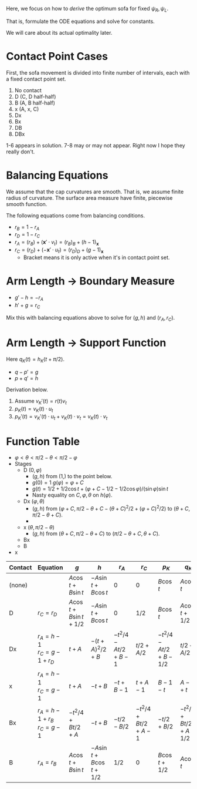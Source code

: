 Here, we focus on how to _derive_ the optimum sofa for fixed $\psi_R, \psi_L$.

That is, formulate the ODE equations and solve for constants.

We will care about its actual optimality later.

# Contact Point Cases

First, the sofa movement is divided into finite number of intervals, each with a fixed contact point set.

1. No contact
2. D (C, D half-half)
3. B (A, B half-half)
4. x (A, x, C)
5. Dx
6. Bx
7. DB
8. DBx

1-6 appears in solution. 7-8 may or may not appear. Right now I hope they really don't.

# Balancing Equations

We assume that the cap curvatures are smooth. That is, we assume finite radius of curvature. The surface area measure have finite, piecewise smooth function.

The following equations come from balancing conditions.

 - $r_B = 1 - r_A$
 - $r_D = 1 - r_C$
 - $r_A = (r_B) + (\mathbf{x}' \cdot v_t) = (r_B)_B + (h - 1)_\mathbf{x}$
 - $r_C = (r_D) + (-\mathbf{x}' \cdot u_t) = (r_D)_D + (g - 1)_\mathbf{x}$
	- Bracket means it is only active when it's in contact point set.

# Arm Length -> Boundary Measure

- $g' - h = - r_A$
- $h' + g = r_C$

Mix this with balancing equations above to solve for $(g, h)$ and $(r_A, r_C)$.

# Arm Length -> Support Function

Here $q_K(t) = h_K(t + \pi/2)$.

- $q - p' = g$
- $p + q' = h$

Derivation below.

1. Assume $v_K'(t) = r(t) v_t$
2. $p_K(t) = v_K(t) \cdot u_t$
3. $p_K'(t) = v_K'(t) \cdot u_t + v_K(t) \cdot v_t = v_K(t) \cdot v_t$

# Function Table

- $\varphi < \theta < \pi/2 - \theta < \pi/2 - \varphi$
- Stages
	- D $(0, \varphi)$
		- $(g, h)$ from $(1, )$ to the point below.
		- $g(0)=1$ $g(\varphi) = \varphi + C$
		- $g(t) = 1/2 + 1/2 \cos t + \left( \varphi + C - 1/2 - 1/2 \cos \varphi \right)/(\sin \varphi) \sin t$
		- Nasty equality on $C, \varphi, \theta$ on $h(\varphi)$.
	- Dx $(\varphi, \theta)$
		- $(g, h)$ from $(\varphi + C, \pi/2 - \theta + C - (\theta+C)^2/2 + (\varphi+C)^2/2)$ to $(\theta + C, \pi/2 - \theta + C)$.
		- 
	- x $(\theta, \pi/2 - \theta)$
		- $(g, h)$ from $(\theta + C, \pi/2 - \theta + C)$ to $(\pi/2 - \theta + C, \theta + C)$.
	- Bx
	- B
- x 


| Contact | Equation                             | $g$                         | $h$                           | $r_A$                     | $r_C$             | $p_K$               | $q_K$                 |
| ------- | ------------------------------------ | --------------------------- | ----------------------------- | ------------------------- | ----------------- | ------------------- | --------------------- |
| (none)  |                                      | $A \cos t + B \sin t$       | $- A \sin t + B \cos t$       | 0                         | 0                 | $B \cos t$          | $A \cos t$            |
| D       | $r_C = r_D$                          | $A \cos t + B \sin t + 1/2$ | $- A \sin t + B \cos t$       | 0                         | 1/2               | $B \cos t$          | $A \cos t + 1/2$      |
| Dx      | $r_A = h - 1$<br>$r_C = g - 1 + r_D$ | $t + A$                     | $-(t + A)^2/2 + B$<br>        | $-t^2/4 - At / 2 + B - 1$ | $t/2 + A/2$       | $-t^2/4-At/2+B-1/2$ | $t/2+A/2$             |
| x       | $r_A = h-1$<br>$r_C = g - 1$         | $t + A$                     | $- t + B$                     | $-t + B - 1$              | $t + A - 1$       | $B - 1 - t$         | $A - 1 + t$           |
| Bx      | $r_A = h - 1 + r_B$<br>$r_C = g - 1$ | $-t^2/4+Bt/2+A$             | $- t + B$                     | $-t/2 - B/2$              | $-t^2/4+Bt/2+A-1$ | $-t/2 + B/2$        | $-t^2/4+Bt/2+A - 1/2$ |
| B       | $r_A = r_B$                          | $A \cos t + B \sin t$       | $- A \sin t + B \cos t + 1/2$ | 1/2                       | 0                 | $B \cos t + 1/2$    | $A \cos t$            |
